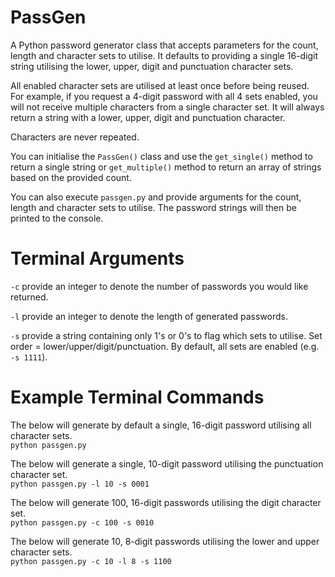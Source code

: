 # PassGen
A Python password generator class that accepts parameters for the count, length and character sets to utilise.
It defaults to providing a single 16-digit string utilising the lower, upper, digit and punctuation character sets.

All enabled character sets are utilised at least once before being reused.\
For example, if you request a 4-digit password with all 4 sets enabled, you will not receive multiple characters from a single character set. It will always return a string with a lower, upper, digit and punctuation character.

Characters are never repeated.

You can initialise the `PassGen()` class and use the `get_single()` method to return a single string or `get_multiple()` method to return an array of strings based on the provided count.

You can also execute `passgen.py` and provide arguments for the count, length and character sets to utilise. The password strings will then be printed to the console.

# Terminal Arguments
`-c` provide an integer to denote the number of passwords you would like returned.

`-l` provide an integer to denote the length of generated passwords.

`-s` provide a string containing only 1's or 0's to flag which sets to utilise. Set order = lower/upper/digit/punctuation. By default, all sets are enabled (e.g. `-s 1111`).

# Example Terminal Commands
The below will generate by default a single, 16-digit password utilising all character sets.\
`python passgen.py`
  
The below will generate a single, 10-digit password utilising the punctuation character set.\
`python passgen.py -l 10 -s 0001`
  
The below will generate 100, 16-digit passwords utilising the digit character set.\
`python passgen.py -c 100 -s 0010`
  
The below will generate 10, 8-digit passwords utilising the lower and upper character sets.\
`python passgen.py -c 10 -l 8 -s 1100`
